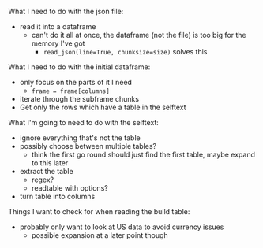 
What I need to do with the json file:
* read it into a dataframe
  * can't do it all at once, the dataframe (not the file) is too big for the memory I've got
      * `read_json(line=True, chunksize=size)` solves this

What I need to do with the initial dataframe:
* only focus on the parts of it I need
  * `frame = frame[columns]`
* iterate through the subframe chunks
* Get only the rows which have a table in the selftext

What I'm going to need to do with the selftext:
* ignore everything that's not the table
* possibly choose between multiple tables?
  * think the first go round should just find the first table, maybe expand to this later
* extract the table
  * regex?
  * readtable with options?
* turn table into columns


Things I want to check for when reading the build table:
* probably only want to look at US data to avoid currency issues
  * possible expansion at a later point though

